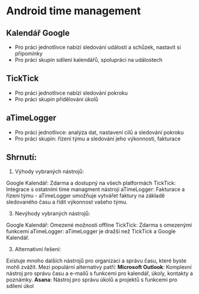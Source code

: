 # Android time management

## Kalendář Google
- Pro práci jednotlivce nabízí sledování událostí a schůzek, nastavit si připomínky
- Pro práci skupin sdílení kalendářů, spolupráci na událostech

## TickTick
- Pro práci jednotlivce nabízí sledování pokroku
- Pro práci skupin přidělování úkolů

## aTimeLogger 
- Pro práci jednotlivce: analýza dat, nastavení cílů a sledování pokroku
- Pro práci skupin: řízení týmu a sledování jeho výkonnosti, fakturace


## Shrnutí:

1. Výhody vybraných nástrojů:

Google Kalendář: Zdarma a dostupný na všech platformách
TickTick: Integrace s ostatními time managment nástroji
aTimeLogger: Fakturace a řízení týmu - aTimeLogger umožňuje vytvářet faktury na základě sledovaného času a řídit výkonnost vašeho týmu.

3. Nevýhody vybraných nástrojů:

Google Kalendář: Omezené možnosti offline
TickTick: Zdarma s omezenými funkcemi
aTimeLogger: aTimeLogger je dražší než TickTick a Google Kalendář.


3. Alternativní řešení:
   
Existuje mnoho dalších nástrojů pro organizaci a správu času, které byste mohli zvážit.
Mezi populární alternativy patří:
**Microsoft Outlook**: Komplexní nástroj pro správu času a e-mailů s funkcemi pro kalendář, úkoly, kontakty a poznámky.
**Asana**: Nástroj pro správu úkolů a projektů s funkcemi pro sdílení úkol
